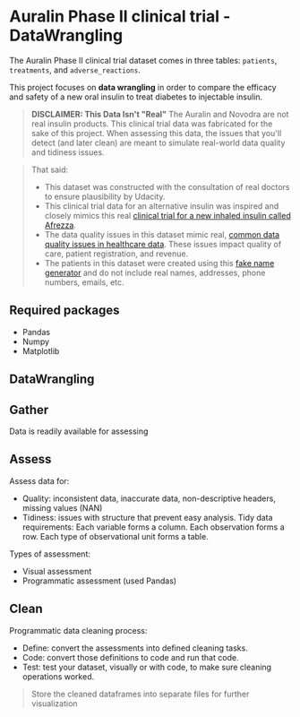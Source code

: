 # Auralin Phase II clinical trial - DataWrangling

The Auralin Phase II clinical trial dataset comes in three tables: `patients`, `treatments`, and `adverse_reactions`. 

This project focuses on **data wrangling** in order to compare the efficacy and safety of a new oral insulin to treat diabetes to injectable insulin. 

> **DISCLAIMER: This Data Isn't "Real"**
The Auralin and Novodra are not real insulin products. This clinical trial data was fabricated for the sake of this project. When assessing this data, the issues that you'll detect (and later clean) are meant to simulate real-world data quality and tidiness issues.

> That said:
> - This dataset was constructed with the consultation of real doctors to ensure plausibility by Udacity.
> - This clinical trial data for an alternative insulin was inspired and closely mimics this real [clinical trial for a new inhaled insulin called Afrezza](https://care.diabetesjournals.org/content/38/12/2266.long).
> - The data quality issues in this dataset mimic real, [common data quality issues in healthcare data](http://media.hypersites.com/clients/1446/filemanager/Articles/DocCenter_Problem_with_data.pdf). These issues impact quality of care, patient registration, and revenue.
> - The patients in this dataset were created using this [fake name generator](https://www.fakenamegenerator.com/order.php) and do not include real names, addresses, phone numbers, emails, etc.


## Required packages
- Pandas
- Numpy
- Matplotlib

## DataWrangling

## Gather
Data is readily available for assessing 

## Assess
Assess data for:
- Quality: inconsistent data, inaccurate data, non-descriptive headers, missing values (NAN)
- Tidiness: issues with structure that prevent easy analysis. Tidy data requirements: Each variable forms a column. Each observation forms a row. Each type of observational unit forms a table.

Types of assessment:
- Visual assessment
- Programmatic assessment (used Pandas)

## Clean
Programmatic data cleaning process:
- Define: convert the assessments into defined cleaning tasks.
- Code: convert those definitions to code and run that code.
- Test: test your dataset, visually or with code, to make sure cleaning operations worked.

> Store the cleaned dataframes into separate files for further visualization